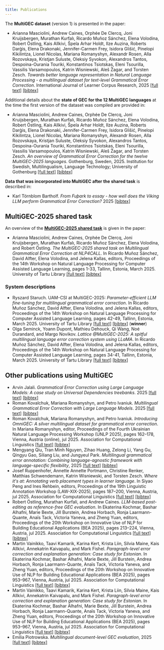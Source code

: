 ```yaml
---
title: Publications
---
```


The __MultiGEC dataset__ (version 1) is presented in the paper:

- Arianna Masciolini, Andrew Caines, Orphée De Clercq, Joni Kruijsbergen, Murathan Kurfalı, Ricardo Muñoz Sánchez, Elena Volodina, Robert Östling, Kais Allkivi, Špela Arhar Holdt, Ilze Auzina, Roberts Darg̀is, Elena Drakonaki, Jennifer-Carmen Frey, Isidora Glišić, Pinelopi Kikilintza, Lionel Nicolas, Mariana Romanyshyn, Alexandr Rosen, Alla Rozovskaya, Kristjan Suluste, Oleksiy Syvokon, Alexandros Tantos, Despoina-Ourania Touriki, Konstantinos Tsiotskas, Eleni Tsourilla, Vassilis Varsamopoulos, Katrin Wisniewski, Aleš Žagar, and Torsten Zesch. _Towards better language representation in Natural Language Processing - a multilingual dataset for text-level Grammatical Error Correction_. International Journal of Learner Corpus Research, 2025 [[full text]](https://www.jbe-platform.com/content/journals/10.1075/ijlcr.24033.mas) [[bibtex]](https://spraakbanken.github.io/multigec-2025/bib/multigec-paper.bib)

Additional details about the __state of GEC for the 12 MultiGEC languages__ at the time the first version of the dataset was compiled are provided in:

- Arianna Masciolini, Andrew Caines, Orphée De Clercq, Joni Kruijsbergen, Murathan Kurfalı, Ricardo Muñoz Sánchez, Elena Volodina, Robert Östling, Kais Allkivi, Špela Arhar Holdt, Ilze Auzina, Roberts Darg̀is, Elena Drakonaki, Jennifer-Carmen Frey, Isidora Glišić, Pinelopi Kikilintza, Lionel Nicolas, Mariana Romanyshyn, Alexandr Rosen, Alla Rozovskaya, Kristjan Suluste, Oleksiy Syvokon, Alexandros Tantos, Despoina-Ourania Touriki, Konstantinos Tsiotskas, Eleni Tsourilla, Vassilis Varsamopoulos, Katrin Wisniewski, Aleš Žagar, and Torsten Zesch. _An overview of Grammatical Error Correction for the twelve MultiGEC-2025 languages_. Gothenburg, Sweden, 2025. Institution for Swedish, Multilingualism, Language Technology; University of Gothenburg [[full text]](https://hdl.handle.net/2077/84800) [[bibtex]](https://spraakbanken.github.io/multigec-2025/bib/multigec-state.bib)

__Data that was incorporated into MultiGEC after the shared task__ is described in:

- Karl Törnblom Bartholf. _From Fuþark to essay - how well does the Viking LLM perform Grammatical Error Correction?_ 2025 [[bibtex]](https://spraakbanken.github.io/multigec-2025/bib/multigec-thesis-futhark.bib)

## MultiGEC-2025 shared task
An overview of the __[MultiGEC-2025 shared task](https://spraakbanken.github.io/multigec-2025/shared_task.html)__ is given in the paper:

- Arianna Masciolini, Andrew Caines, Orphée De Clercq, Joni Kruijsbergen, Murathan Kurfalı, Ricardo Muñoz Sánchez, Elena Volodina, and Robert Östling. _The MultiGEC-2025 shared task on Multilingual Grammatical Error Correction at NLP4CALL_. In Ricardo Muñoz Sánchez, David Alfter, Elena Volodina, and Jelena Kallas, editors, Proceedings of the 14th Workshop on Natural Language Processing for Computer Assisted Language Learning, pages 1-33, Tallinn, Estonia, March 2025. University of Tartu Library [[full text]](https://aclanthology.org/2025.nlp4call-1.1/) [[bibtex]](https://spraakbanken.github.io/multigec-2025/bib/multigec-2025.bib)

### System descriptions
- Ryszard Staruch. UAM-CSI at MultiGEC-2025: _Parameter-efficient LLM fine-tuning for multilingual grammatical error correction_. In Ricardo Muñoz Sánchez, David Alfter, Elena Volodina, and Jelena Kallas, editors, Proceedings of the 14th Workshop on Natural Language Processing for Computer Assisted Language Learning, pages 42-49, Tallinn, Estonia, March 2025. University of Tartu Library [[full text]](https://aclanthology.org/2025.nlp4call-1.3/) [[bibtex]](https://spraakbanken.github.io/multigec-2025/bib/multigec-2025-uamcsi.bib) (__winner__)
- Olga Seminck, Yoann Dupont, Mathieu Dehouck, Qi Wang, Noé Durandard, and Margo Novikov. _Lattice @MultiGEC-2025: A spitful multilingual language error correction system using LLaMA_. In Ricardo Muñoz Sánchez, David Alfter, Elena Volodina, and Jelena Kallas, editors, Proceedings of the 14th Workshop on Natural Language Processing for Computer Assisted Language Learning, pages 34-41, Tallinn, Estonia, March 2025. University of Tartu Library [[full text]](https://aclanthology.org/2025.nlp4call-1.2/) [[bibtex]](https://spraakbanken.github.io/multigec-2025/bib/multigec-2025-lattice.bib)

## Other publications using MultiGEC
- Arvin Jalali. _Grammatical Error Correction using Large Language Models: A case study on Universal Dependencies treebanks_. 2025 [[full text]](https://www.utupub.fi/bitstream/handle/10024/182490/Jalali_Arvin_Thesis.pdf) [[bibtex]](https://spraakbanken.github.io/multigec-2025/bib/multigec-thesis-ud.bib)
- Roman Kovalchuk, Mariana Romanyshyn, and Petro Ivaniuk. _Multilingual Grammatical Error Correction with Large Language Models_. 2025 [[full text]](https://apps.ucu.edu.ua/wp-content/uploads/2025/06/MS-AMLV-2025-CR-Submission-No-10.pdf) [[bibtex]](https://spraakbanken.github.io/multigec-2025/bib/ukrainian.bib)
- Roman Kovalchuk, Mariana Romanyshyn, and Petro Ivaniuk. _Introducing OmniGEC: A silver multilingual dataset for grammatical error correction_. In Mariana Romanyshyn, editor, Proceedings of the Fourth Ukrainian Natural Language Processing Workshop (UNLP 2025), pages 162–178, Vienna, Austria (online), jul 2025. Association for Computational Linguistics [[full text]](https://aclanthology.org/2025.unlp-1.17/) [[bibtex]]((https://spraakbanken.github.io/multigec-2025/bib/omnigec.bib)) 
- Mengyang Qiu, Tran Minh Nguyen, Zihao Huang, Zelong Li, Yang Gu, Qingyu Gao, Siliang Liu, and Jungyeul Park. _Multilingual grammatical error annotation: Combining language-agnostic framework with language-specific flexibility_, 2025 [[full text]](https://arxiv.org/abs/2506.07719) [[bibtex]]((https://spraakbanken.github.io/multigec-2025/bib/multigec-annot.bib)) 
- Josef Ruppenhofer, Annette Annette Portmann, Christine Renker, Matthias Schwendemann, Katrin Wisniewski, and Torsten Zesch. _Where it's at: Annotating verb placement types in learner language_. In Siyao Peng and Ines Rehbein, editors, Proceedings of the 19th Linguistic Annotation Workshop (LAW-XIX-2025), pages 187–200, Vienna, Austria, jul 2025. Association for Computational Linguistics [[full text]](https://aclanthology.org/2025.law-1.15/) [[bibtex]](https://spraakbanken.github.io/multigec-2025/bib/verb-placement-types.bib)
- Robert Östling, Murathan Kurfali, and Andrew Caines. _LLM-based post-editing as reference-free GEC evaluation_. In Ekaterina Kochmar, Bashar Alhafni, Marie Bexte, Jill Burstein, Andrea Horbach, Ronja Laarmann-Quante, Anaïs Tack, Victoria Yaneva, and Zheng Yuan, editors, Proceedings of the 20th Workshop on Innovative Use of NLP for Building Educational Applications (BEA 2025), pages 213–224, Vienna, Austria, jul 2025. Association for Computational Linguistics [[full text]](https://aclanthology.org/2025.bea-1.16/) [[bibtex]](https://spraakbanken.github.io/multigec-2025/bib/reference-free-eval.bib)
- Martin Vainikko, Taavi Kamarik, Karina Kert, Krista Liin, Silvia Maine, Kais Allkivi, Annekatrin Kaivapalu, and Mark Fishel. _Paragraph-level error correction and explanation generation: Case study for Estonian_. In Ekaterina Kochmar, Bashar Alhafni, Marie Bexte, Jill Burstein, Andrea Horbach, Ronja Laarmann-Quante, Anaïs Tack, Victoria Yaneva, and Zheng Yuan, editors, Proceedings of the 20th Workshop on Innovative Use of NLP for Building Educational Applications (BEA 2025), pages 953–967, Vienna, Austria, jul 2025. Association for Computational Linguistics [[full text]](https://aclanthology.org/2025.bea-1.72/) [[bibtex]](https://spraakbanken.github.io/multigec-2025/bib/estonian.bib)
- Martin Vainikko, Taavi Kamarik, Karina Kert, Krista Liin, Silvia Maine, Kais Allkivi, Annekatrin Kaivapalu, and Mark Fishel. _Paragraph-level error correction and explanation generation: Case study for Estonian_. In Ekaterina Kochmar, Bashar Alhafni, Marie Bexte, Jill Burstein, Andrea Horbach, Ronja Laarmann-Quante, Anaïs Tack, Victoria Yaneva, and Zheng Yuan, editors, Proceedings of the 20th Workshop on Innovative Use of NLP for Building Educational Applications (BEA 2025), pages 953–967, Vienna, Austria, jul 2025. Association for Computational Linguistics [[full text]](https://aclanthology.org/2025.bea-1.59/) [[bibtex]](https://spraakbanken.github.io/multigec-2025/bib/germdetect.bib)
- Emilia Piotrowska. _Multilingual document-level GEC evaluation_, 2025 [[full text]](https://www.diva-portal.org/smash/record.jsf?pid=diva2%3A1964404&dswid=-7144) [[bibtex]](https://spraakbanken.github.io/multigec-2025/bib/doclevel-eval.bib)